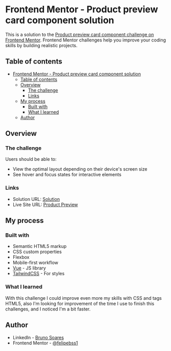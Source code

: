 # Frontend Mentor - Product preview card component solution

This is a solution to the [Product preview card component challenge on Frontend Mentor](https://www.frontendmentor.io/challenges/product-preview-card-component-GO7UmttRfa). Frontend Mentor challenges help you improve your coding skills by building realistic projects. 

## Table of contents

- [Frontend Mentor - Product preview card component solution](#frontend-mentor---product-preview-card-component-solution)
  - [Table of contents](#table-of-contents)
  - [Overview](#overview)
    - [The challenge](#the-challenge)
    - [Links](#links)
  - [My process](#my-process)
    - [Built with](#built-with)
    - [What I learned](#what-i-learned)
  - [Author](#author)

## Overview

### The challenge

Users should be able to:

- View the optimal layout depending on their device's screen size
- See hover and focus states for interactive elements

### Links

- Solution URL: [Solution](https://your-solution-url.com)
- Live Site URL: [Product Preview](https://viewproduct-frontendmentor.netlify.app/)

## My process

### Built with

- Semantic HTML5 markup
- CSS custom properties
- Flexbox
- Mobile-first workflow
- [Vue](https://vuejs.org/) - JS library
- [TailwindCSS](https://tailwindcss.com/) - For styles

### What I learned

With this challenge I could improve even more my skills with CSS and tags HTML5, also I'm looking for improvement of the time I use to finish this challenges, and I noticed I'm a bit faster.

## Author

- LinkedIn - [Bruno Soares](https://www.linkedin.com/in/bruno-soares-0ba58a44/)
- Frontend Mentor - [@felipebss1](https://www.frontendmentor.io/profile/felipebss1)
